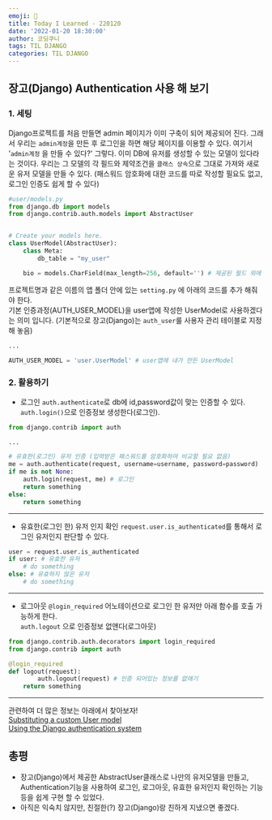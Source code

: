 ```yaml
---
emoji: 🥐
title: Today I Learned - 220120
date: '2022-01-20 18:30:00'
author: 코딩쿠니
tags: TIL DJANGO
categories: TIL DJANGO
---
```


## 장고(Django) Authentication 사용 해 보기
### 1. 세팅
Django프로젝트를 처음 만들면 admin 페이지가 이미 구축이 되어 제공되어 진다. 그래서 우리는 `admin계정`을 만든 후 로그인을 하면 해당 페이지를 이용할 수 있다. 여기서 '`admin계정` 을 만들 수 있다?' 그렇다. 이미 DB에 유저를 생성할 수 있는 모델이 있다라는 것이다. 우리는 그 모델의 각 필드와 제약조건을 `클래스 상속`으로 그대로 가져와 새로운 유저 모델을 만들 수 있다. (패스워드 암호화에 대한 코드를 따로 작성할 필요도 없고, 로그인 인증도 쉽게 할 수 있다)
```python
#user/models.py
from django.db import models
from django.contrib.auth.models import AbstractUser


# Create your models here.
class UserModel(AbstractUser):
    class Meta:
        db_table = "my_user"

    bio = models.CharField(max_length=256, default='') # 제공된 필드 외에 필요한 필드는 추가 작성해줘야 한다
```
프로젝트명과 같은 이름의 앱 폴더 안에 있는 `setting.py` 에 아래의 코드를 추가 해줘야 한다.   
기본 인증과정(AUTH_USER_MODEL)을 user앱에 작성한 UserModel로 사용하겠다는 의미 입니다. (기본적으로 장고(Django)는 `auth_user`룰 사용자 관리 테이블로 지정해 놓음)
```python
...

AUTH_USER_MODEL = 'user.UserModel' # user앱에 내가 만든 UserModel
```

### 2. 활용하기
* 로그인
`auth.authenticate`로 db에 id,password값이 맞는 인증할 수 있다.
`auth.login()`으로 인증정보 생성한다(로그인).
``` python
from django.contrib import auth

...

# 유효한(로그인) 유저 인증 (입력받은 패스워드를 암호화하여 비교할 필요 없음)
me = auth.authenticate(request, username=username, password=password) 
if me is not None:
    auth.login(request, me) # 로그인
    return something  
else:
    return something
```
___
* 유효한(로그인 한) 유저 인지 확인
`request.user.is_authenticated`를 통해서 로그인 유저인지 판단할 수 있다.
```python
user = request.user.is_authenticated
if user: # 유효한 유저
    # do something
else: # 유효하지 않은 유저
    # do something
```
___
* 로그아웃
`@login_required` 어노테이션으로 로그인 한 유저만 아래 함수를 호출 가능하게 한다.   
`auth.logout` 으로 인증정보 없앤다(로그아웃)
```python
from django.contrib.auth.decorators import login_required
from django.contrib import auth

@login_required
def logout(request):
		auth.logout(request) # 인증 되어있는 정보를 없애기
    return something
```
___

관련하여 더 많은 정보는 아래에서 찾아보자!   
[Substituting a custom User model](https://docs.djangoproject.com/en/4.0/topics/auth/customizing/#substituting-a-custom-user-model)   
[Using the Django authentication system](https://docs.djangoproject.com/en/4.0/topics/auth/default/#using-the-django-authentication-system)

## 총평
* 장고(Django)에서 제공한 AbstractUser클래스로 나만의 유저모델을 만들고, Authentication기능을 사용하여 로그인, 로그아웃, 유효한 유저인지 확인하는 기능 등을 쉽게 구현 할 수 있었다.
* 아직은 익숙치 않지만, 친절한(?) 장고(Django)랑 친하게 지냈으면 좋겠다.
```toc
```